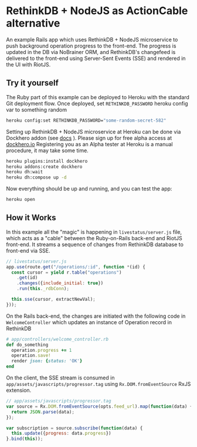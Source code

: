 RethinkDB + NodeJS as ActionCable alternative
================================================

An example Rails app which uses RethinkDB + NodeJS microservice to push background operation progress to the front-end.
The progress is updated in the DB via NoBrainer ORM, and RethinkDB's changefeed is delivered to the front-end
using Server-Sent Events (SSE) and rendered in the UI with RiotJS.

Try it yourself
---------------

The Ruby part of this example can be deployed to Heroku with the standard Git deployment flow.
Once deployed, set `RETHINKDB_PASSWORD` heroku config var to something random

```bash
heroku config:set RETHINKDB_PASSWORD="some-random-secret-582"
```

Setting up RethinkDB + NodeJS microservice at Heroku can be done via Dockhero addon (see [docs](
https://devcenter.heroku.com/articles/dockhero?preview=1) ).
Please sign up for free alpha access at [dockhero.io](https://dockhero.io/) 
Registering you as an Alpha tester at Heroku is a manual procedure, it may take some time.


```bash
heroku plugins:install dockhero
heroku addons:create dockhero
heroku dh:wait
heroku dh:compose up -d
```

Now everything should be up and running, and you can test the app:

```bash
heroku open
```

How it Works
---------------

In this example all the "magic" is happening in `livestatus/server.js` file,
which acts as a "cable" between the Ruby-on-Rails back-end and RiotJS front-end.
It streams a sequence of changes from RethinkDB database to front-end via SSE.

```js
// livestatus/server.js
app.use(route.get("/operations/:id", function *(id) {
  const cursor = yield r.table("operations")
    .get(id)
    .changes({include_initial: true})
    .run(this._rdbConn);

  this.sse(cursor, extractNewVal);
}));
```

On the Rails back-end, the changes are initiated with the following code in `WelcomeController`
which updates an instance of Operation record in RethinkDB

```ruby
# app/controllers/welcome_controller.rb
def do_something
  operation.progress += 1
  operation.save!
  render json: {status: 'OK'}
end
```

On the client, the SSE stream is consumed in `app/assets/javascripts/progressor.tag`
using `Rx.DOM.fromEventSource` RxJS extension.

```js
// app/assets/javascripts/progressor.tag
var source = Rx.DOM.fromEventSource(opts.feed_url).map(function(data) {
  return JSON.parse(data);
});

var subscription = source.subscribe(function(data) {
  this.update({progress: data.progress})
}.bind(this));
```


